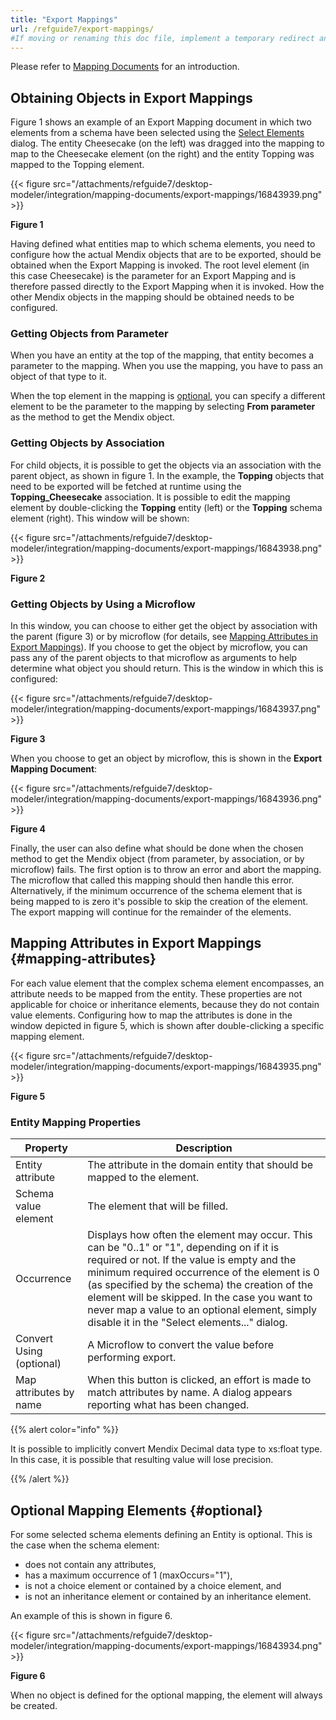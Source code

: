 ```yaml
---
title: "Export Mappings"
url: /refguide7/export-mappings/
#If moving or renaming this doc file, implement a temporary redirect and let the respective team know they should update the URL in the product. See Mapping to Products for more details.
---
```



Please refer to [Mapping Documents](/refguide7/mapping-documents/) for an introduction.

## Obtaining Objects in Export Mappings

Figure 1 shows an example of an Export Mapping document in which two elements from a schema have been selected using the [Select Elements](/refguide7/select--elements/) dialog. The entity Cheesecake (on the left) was dragged into the mapping to map to the Cheesecake element (on the right) and the entity Topping was mapped to the Topping element.

{{< figure src="/attachments/refguide7/desktop-modeler/integration/mapping-documents/export-mappings/16843939.png" >}}

**Figure 1**

Having defined what entities map to which schema elements, you need to configure how the actual Mendix objects that are to be exported, should be obtained when the Export Mapping is invoked. The root level element (in this case Cheesecake) is the parameter for an Export Mapping and is therefore passed directly to the Export Mapping when it is invoked. How the other Mendix objects in the mapping should be obtained needs to be configured.

### Getting Objects from Parameter

When you have an entity at the top of the mapping, that entity becomes a parameter to the mapping. When you use the mapping, you have to pass an object of that type to it.

When the top element in the mapping is [optional](#optional), you can specify a different element to be the parameter to the mapping by selecting **From parameter** as the method to get the Mendix object.

### Getting Objects by Association

For child objects, it is possible to get the objects via an association with the parent object, as shown in figure 1. In the example, the **Topping** objects that need to be exported will be fetched at runtime using the **Topping_Cheesecake** association. It is possible to edit the mapping element by double-clicking the **Topping** entity (left) or the **Topping** schema element (right). This window will be shown:

{{< figure src="/attachments/refguide7/desktop-modeler/integration/mapping-documents/export-mappings/16843938.png" >}}

**Figure 2**

### Getting Objects by Using a Microflow

In this window, you can choose to either get the object by association with the parent (figure 3) or by microflow (for details, see [Mapping Attributes in Export Mappings](#mapping-attributes)). If you choose to get the object by microflow, you can pass any of the parent objects to that microflow as arguments to help determine what object you should return. This is the window in which this is configured:

{{< figure src="/attachments/refguide7/desktop-modeler/integration/mapping-documents/export-mappings/16843937.png" >}}

**Figure 3**

When you choose to get an object by microflow, this is shown in the **Export Mapping Document**:

{{< figure src="/attachments/refguide7/desktop-modeler/integration/mapping-documents/export-mappings/16843936.png" >}}

**Figure 4**

Finally, the user can also define what should be done when the chosen method to get the Mendix object (from parameter, by association, or by microflow) fails. The first option is to throw an error and abort the mapping. The microflow that called this mapping should then handle this error. Alternatively, if the minimum occurrence of the schema element that is being mapped to is zero it's possible to skip the creation of the element. The export mapping will continue for the remainder of the elements.

## Mapping Attributes in Export Mappings {#mapping-attributes}

For each value element that the complex schema element encompasses, an attribute needs to be mapped from the entity. These properties are not applicable for choice or inheritance elements, because they do not contain value elements. Configuring how to map the attributes is done in the window depicted in figure 5, which is shown after double-clicking a specific mapping element.

{{< figure src="/attachments/refguide7/desktop-modeler/integration/mapping-documents/export-mappings/16843935.png" >}}

**Figure 5**

### Entity Mapping Properties

| Property | Description |
| --- | --- |
| Entity attribute | The attribute in the domain entity that should be mapped to the element. |
| Schema value element | The element that will be filled. |
| Occurrence | Displays how often the element may occur. This can be "0..1" or "1", depending on if it is required or not. If the value is empty and the minimum required occurrence of the element is 0 (as specified by the schema) the creation of the element will be skipped. In the case you want to never map a value to an optional element, simply disable it in the "Select elements..." dialog. |
| Convert Using (optional) | A Microflow to convert the value before performing export. |
| Map attributes by name | When this button is clicked, an effort is made to match attributes by name. A dialog appears reporting what has been changed. |

{{% alert color="info" %}}

It is possible to implicitly convert Mendix Decimal data type to xs:float type. In this case, it is possible that resulting value will lose precision.

{{% /alert %}}

## Optional Mapping Elements {#optional}

For some selected schema elements defining an Entity is optional. This is the case when the schema element:

* does not contain any attributes,
* has a maximum occurrence of 1 (maxOccurs="1"),
* is not a choice element or contained by a choice element, and 
* is not an inheritance element or contained by an inheritance element. 

An example of this is shown in figure 6.

{{< figure src="/attachments/refguide7/desktop-modeler/integration/mapping-documents/export-mappings/16843934.png" >}} 

**Figure 6**

When no object is defined for the optional mapping, the element will always be created.
